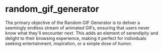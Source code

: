 # random_gif_generator
The primary objective of the Random GIF Generator is to deliver a seemingly endless stream of animated GIFs, ensuring that users never know what they'll encounter next. This adds an element of serendipity and delight to their browsing experience, making it perfect for individuals seeking entertainment, inspiration, or a simple dose of humor.
